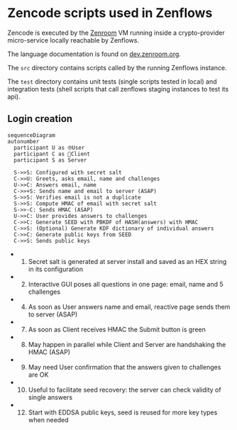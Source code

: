 # Zencode scripts used in Zenflows

Zencode is executed by the [Zenroom](http://zenroom.org) VM running inside a crypto-provider micro-service locally reachable by Zenflows.

The language documentation is found on [dev.zenroom.org](https://dev.zenroom.org).

The `src` directory contains scripts called by the running Zenflows instance.

The `test` directory contains unit tests (single scripts tested in local) and integration tests (shell scripts that call zenflows staging instances to test its api).




## Login creation

```mermaid
sequenceDiagram
autonumber
  participant U as 🤓User
  participant C as 📱Client
  participant S as Server

  S->>S: Configured with secret salt 
  C->>U: Greets, asks email, name and challenges 
  U->>C: Answers email, name
  C->>+S: Sends name and email to server (ASAP)
  S->>S: Verifies email is not a duplicate
  S->>S: Compute HMAC of email with secret salt
  S->>-C: Sends HMAC (ASAP)
  U->>C: User provides answers to challenges
  C->>C: Generate SEED with PBKDF of HASH(answers) with HMAC
  C->>S: (Optional) Generate KDF dictionary of individual answers
  C->>C: Generate public keys from SEED
  C->>S: Sends public keys
```

- 1. Secret salt is generated at server install and saved as an HEX string in its configuration
- 2. Interactive GUI poses all questions in one page: email, name and 5 challenges
- 4. As soon as User answers name and email, reactive page sends them to server (ASAP)
- 7. As soon as Client receives HMAC the Submit button is green
- 8. May happen in parallel while Client and Server are handshaking the HMAC (ASAP)
- 9. May need User confirmation that the answers given to challenges are OK
- 10. Useful to facilitate seed recovery: the server can check validity of single answers
- 12. Start with EDDSA public keys, seed is reused for more key types when needed

